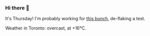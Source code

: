 ### Hi there :wave:

It's Thursday! I'm probably working for [this bunch](https://github.com/kohofinancial), de-flaking a test.

Weather in Toronto: overcast, at +16°C.
